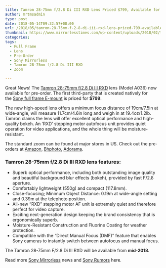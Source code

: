 ```yaml
---
title: Tamron 28-75mm f/2.8 Di III RXD Lens Priced $799, Available for Pre-Order!
author: mrtmsadmin
type: post
date: 2018-05-14T09:32:57+00:00
url: /2018/05/tamron-28-75mm-f-2-8-di-iii-rxd-lens-priced-799-available-for-pre-order/
thumbnail: https://www.mirrorlesstimes.com/wp-content/uploads/2018/02/tamron-28-75mm-f-2-8-di-iii-rxd-lens-1.jpg
categories:
tags:
  - Full Frame
  - Lens
  - Pre-Order
  - Sony Mirrorless
  - Tamron 28-75mm f/2.8 Di III RXD
  - Zoom

---
```

Great News! The [Tamron 28-75mm f/2.8 Di III RXD][1] lens (Model A036) now available for pre-order. The first third-party that is created natively for the [Sony full frame E-mount][2] is priced for **$799**.

The new high-speed lens offers a minimum focus distance of 19cm/7.5in at wide-angle, will measure 11.7cm/4.6in long and weigh in at 19.4oz/1.2lb. Tamron claims the lens will offer excellent optical performance and high-quality bokeh. An ‘RXD’ stepping motor autofocus unit provides quiet operation for video applications, and the whole thing will be moisture-resistant.

The standard zoom can be found at major stores in US. Check out the pre-orders at <a href="https://www.amazon.com/Tamron-28-75mm-Mirrorles-Sandisk-Extreme/dp/B07B1S23DR/?tag=daicamnew-20" target="_blank" rel="follow external noopener noreferrer" data-wpel-link="external" data-amzn-asin="B07B1S23DR">Amazon</a>, <a href="https://www.bhphotovideo.com/c/product/1393332-REG/tamron_a036_28_75mm_f_2_8_di_iii.html/BI/20175/KBID/14249/" target="_blank" rel="follow external noopener noreferrer" data-wpel-link="external">Bhphoto</a>, <a href="https://www.adorama.com/tm2875soe.html?kbid=68292" target="_blank" rel="follow external noopener noreferrer" data-wpel-link="external">Adorama</a>.<!--more-->

### Tamron 28-75mm f/2.8 Di III RXD lens features:

  * Superb optical performance, including both outstanding image quality and beautiful background blur effects (bokeh), provided by fast F/2.8 aperture.
  * Comfortably lightweight (550g) and compact (117.8mm).
  * Close-focusing; Minimum Object Distance: 0.19m at wide-angle setting and 0.39m at the telephoto position.
  * All-new “RXD” stepping motor AF unit is extremely quiet and therefore perfect for video capture.
  * Exciting next-generation design keeping the brand consistency that is ergonomically superb.
  * Moisture-Resistant Construction and Fluorine Coating for weather protection.
  * Compatible with the “Direct Manual Focus (DMF)” feature that enables Sony cameras to instantly switch between autofocus and manual focus.

The Tamron 28-75mm F/2.8 Di III RXD will be available from **mid-2018.**

Read more <a href="https://www.mirrorlesstimes.com/tags/sony-mirrorless/" target="_blank" rel="noopener">Sony Mirrorless</a> news and <a href="https://www.dailycameranews.com/tag/sony-rumors/" target="_blank" rel="noopener">Sony Rumors</a> here.

 [1]: https://www.mirrorlesstimes.com/tags/tamron-28-75mm-f-2-8-di-iii-rxd/
 [2]: https://www.dailycameranews.com/2017/03/best-sony-full-frame-e-mount-lenses/